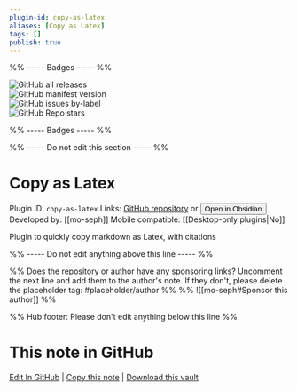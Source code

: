 ```yaml
---
plugin-id: copy-as-latex
aliases: [Copy as Latex]
tags: []
publish: true
---
```


%% ----- Badges ----- %%

![GitHub all releases](https://img.shields.io/github/downloads/mo-seph/obsidian-copy-as-latex/total?color=573E7A&logo=github&style=for-the-badge)  
![GitHub manifest version](https://img.shields.io/github/manifest-json/v/mo-seph/obsidian-copy-as-latex?color=573E7A&logo=github&style=for-the-badge)  
![GitHub issues by-label](https://img.shields.io/github/issues/mo-seph/obsidian-copy-as-latex/help%20wanted?color=573E7A&logo=github&style=for-the-badge)  
![GitHub Repo stars](https://img.shields.io/github/stars/mo-seph/obsidian-copy-as-latex?color=573E7A&logo=github&style=for-the-badge)

%% ----- Badges ----- %%

%% ----- Do not edit this section ----- %%

# Copy as Latex

Plugin ID: `copy-as-latex`
Links: [GitHub repository](https://github.com/mo-seph/obsidian-copy-as-latex) or [<button id=HH>Open in Obsidian</button>](obsidian://show-plugin?id=copy-as-latex)
Developed by: [[mo-seph]]
Mobile compatible: [[Desktop-only plugins|No]]

Plugin to quickly copy markdown as Latex, with citations

%% ----- Do not edit anything above this line ----- %%

%% Does the repository or author have any sponsoring links? Uncomment the next line and add them to the author's note. If they don't, please delete the placeholder tag: #placeholder/author %%
%% ![[mo-seph#Sponsor this author]] %%

%% Hub footer: Please don't edit anything below this line %%

# This note in GitHub

<span class="git-footer">[Edit In GitHub](https://github.dev/obsidian-community/obsidian-hub/blob/main/02%20-%20Community%20Expansions/02.05%20All%20Community%20Expansions/Plugins/copy-as-latex.md "git-hub-edit-note") | [Copy this note](https://raw.githubusercontent.com/obsidian-community/obsidian-hub/main/02%20-%20Community%20Expansions/02.05%20All%20Community%20Expansions/Plugins/copy-as-latex.md "git-hub-copy-note") | [Download this vault](https://github.com/obsidian-community/obsidian-hub/archive/refs/heads/main.zip "git-hub-download-vault") </span>
